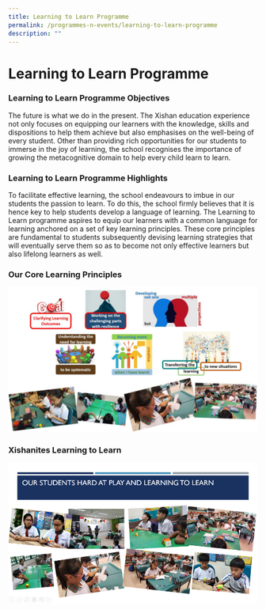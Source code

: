 ```yaml
---
title: Learning to Learn Programme
permalink: /programmes-n-events/learning-to-learn-programme
description: ""
---
```

# **Learning to Learn Programme**

### Learning to Learn Programme Objectives

The future is what we do in the present. The Xishan education experience not only focuses on equipping our learners with the knowledge, skills and dispositions to help them achieve but also emphasises on the well-being of every student. Other than providing rich opportunities for our students to immerse in the joy of learning, the school recognises the importance of growing the metacognitive domain to help every child learn to learn.

### Learning to Learn Programme Highlights

To facilitate effective learning, the school endeavours to imbue in our students the passion to learn. To do this, the school firmly believes that it is hence key to help students develop a language of learning. The Learning to Learn programme aspires to equip our learners with a common language for learning anchored on a set of key learning principles. These core principles are fundamental to students subsequently devising learning strategies that will eventually serve them so as to become not only effective learners but also lifelong learners as well.

### Our Core Learning Principles

![](/images/Learning%20to%20Learn%20Photo%201.jpg)

### Xishanites Learning to Learn

![](/images/Learning%20to%20Learn%20Programme%20img1.png)